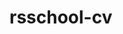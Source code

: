 # rsschool-cv

[https://github.com/novikov-al-st/rsschool-cv/cv]: https://github.com/novikov-al-st/rsschool-cv/cv
[https://github.com/novikov-al-st/rsschool-cv/]: https://github.com/novikov-al-st/rsschool-cv/


